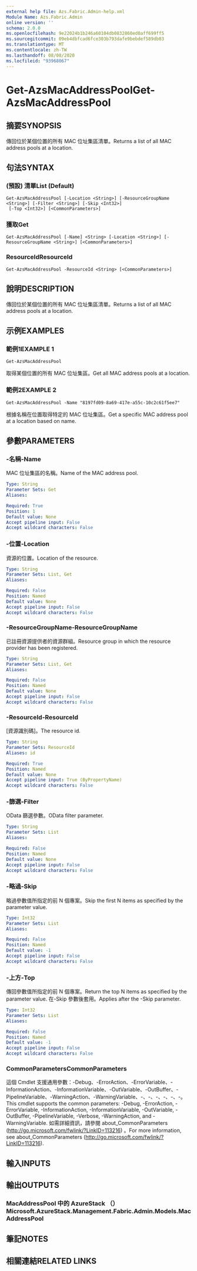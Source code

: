 ```yaml
---
external help file: Azs.Fabric.Admin-help.xml
Module Name: Azs.Fabric.Admin
online version: ''
schema: 2.0.0
ms.openlocfilehash: 9e22024b1b246a60104db0832860ed0aff699ff5
ms.sourcegitcommit: 09eb4dbfcad6fce303b793dafe9bebdef589db03
ms.translationtype: MT
ms.contentlocale: zh-TW
ms.lasthandoff: 08/08/2020
ms.locfileid: "93968067"
---
```

# <span data-ttu-id="06ee1-101">Get-AzsMacAddressPool</span><span class="sxs-lookup"><span data-stu-id="06ee1-101">Get-AzsMacAddressPool</span></span>

## <span data-ttu-id="06ee1-102">摘要</span><span class="sxs-lookup"><span data-stu-id="06ee1-102">SYNOPSIS</span></span>
<span data-ttu-id="06ee1-103">傳回位於某個位置的所有 MAC 位址集區清單。</span><span class="sxs-lookup"><span data-stu-id="06ee1-103">Returns a list of all MAC address pools at a location.</span></span>

## <span data-ttu-id="06ee1-104">句法</span><span class="sxs-lookup"><span data-stu-id="06ee1-104">SYNTAX</span></span>

### <span data-ttu-id="06ee1-105"> (預設) 清單</span><span class="sxs-lookup"><span data-stu-id="06ee1-105">List (Default)</span></span>
```
Get-AzsMacAddressPool [-Location <String>] [-ResourceGroupName <String>] [-Filter <String>] [-Skip <Int32>]
 [-Top <Int32>] [<CommonParameters>]
```

### <span data-ttu-id="06ee1-106">獲取</span><span class="sxs-lookup"><span data-stu-id="06ee1-106">Get</span></span>
```
Get-AzsMacAddressPool [-Name] <String> [-Location <String>] [-ResourceGroupName <String>] [<CommonParameters>]
```

### <span data-ttu-id="06ee1-107">ResourceId</span><span class="sxs-lookup"><span data-stu-id="06ee1-107">ResourceId</span></span>
```
Get-AzsMacAddressPool -ResourceId <String> [<CommonParameters>]
```

## <span data-ttu-id="06ee1-108">說明</span><span class="sxs-lookup"><span data-stu-id="06ee1-108">DESCRIPTION</span></span>
<span data-ttu-id="06ee1-109">傳回位於某個位置的所有 MAC 位址集區清單。</span><span class="sxs-lookup"><span data-stu-id="06ee1-109">Returns a list of all MAC address pools at a location.</span></span>

## <span data-ttu-id="06ee1-110">示例</span><span class="sxs-lookup"><span data-stu-id="06ee1-110">EXAMPLES</span></span>

### <span data-ttu-id="06ee1-111">範例1</span><span class="sxs-lookup"><span data-stu-id="06ee1-111">EXAMPLE 1</span></span>
```
Get-AzsMacAddressPool
```

<span data-ttu-id="06ee1-112">取得某個位置的所有 MAC 位址集區。</span><span class="sxs-lookup"><span data-stu-id="06ee1-112">Get all MAC address pools at a location.</span></span>

### <span data-ttu-id="06ee1-113">範例2</span><span class="sxs-lookup"><span data-stu-id="06ee1-113">EXAMPLE 2</span></span>
```
Get-AzsMacAddressPool -Name "8197fd09-8a69-417e-a55c-10c2c61f5ee7"
```

<span data-ttu-id="06ee1-114">根據名稱在位置取得特定的 MAC 位址集區。</span><span class="sxs-lookup"><span data-stu-id="06ee1-114">Get a specific MAC address pool at a location based on name.</span></span>

## <span data-ttu-id="06ee1-115">參數</span><span class="sxs-lookup"><span data-stu-id="06ee1-115">PARAMETERS</span></span>

### <span data-ttu-id="06ee1-116">-名稱</span><span class="sxs-lookup"><span data-stu-id="06ee1-116">-Name</span></span>
<span data-ttu-id="06ee1-117">MAC 位址集區的名稱。</span><span class="sxs-lookup"><span data-stu-id="06ee1-117">Name of the MAC address pool.</span></span>

```yaml
Type: String
Parameter Sets: Get
Aliases:

Required: True
Position: 1
Default value: None
Accept pipeline input: False
Accept wildcard characters: False
```

### <span data-ttu-id="06ee1-118">-位置</span><span class="sxs-lookup"><span data-stu-id="06ee1-118">-Location</span></span>
<span data-ttu-id="06ee1-119">資源的位置。</span><span class="sxs-lookup"><span data-stu-id="06ee1-119">Location of the resource.</span></span>

```yaml
Type: String
Parameter Sets: List, Get
Aliases:

Required: False
Position: Named
Default value: None
Accept pipeline input: False
Accept wildcard characters: False
```

### <span data-ttu-id="06ee1-120">-ResourceGroupName</span><span class="sxs-lookup"><span data-stu-id="06ee1-120">-ResourceGroupName</span></span>
<span data-ttu-id="06ee1-121">已註冊資源提供者的資源群組。</span><span class="sxs-lookup"><span data-stu-id="06ee1-121">Resource group in which the resource provider has been registered.</span></span>

```yaml
Type: String
Parameter Sets: List, Get
Aliases:

Required: False
Position: Named
Default value: None
Accept pipeline input: False
Accept wildcard characters: False
```

### <span data-ttu-id="06ee1-122">-ResourceId</span><span class="sxs-lookup"><span data-stu-id="06ee1-122">-ResourceId</span></span>
<span data-ttu-id="06ee1-123">[資源識別碼]。</span><span class="sxs-lookup"><span data-stu-id="06ee1-123">The resource id.</span></span>

```yaml
Type: String
Parameter Sets: ResourceId
Aliases: id

Required: True
Position: Named
Default value: None
Accept pipeline input: True (ByPropertyName)
Accept wildcard characters: False
```

### <span data-ttu-id="06ee1-124">-篩選</span><span class="sxs-lookup"><span data-stu-id="06ee1-124">-Filter</span></span>
<span data-ttu-id="06ee1-125">OData 篩選參數。</span><span class="sxs-lookup"><span data-stu-id="06ee1-125">OData filter parameter.</span></span>

```yaml
Type: String
Parameter Sets: List
Aliases:

Required: False
Position: Named
Default value: None
Accept pipeline input: False
Accept wildcard characters: False
```

### <span data-ttu-id="06ee1-126">-略過</span><span class="sxs-lookup"><span data-stu-id="06ee1-126">-Skip</span></span>
<span data-ttu-id="06ee1-127">略過參數值所指定的前 N 個專案。</span><span class="sxs-lookup"><span data-stu-id="06ee1-127">Skip the first N items as specified by the parameter value.</span></span>

```yaml
Type: Int32
Parameter Sets: List
Aliases:

Required: False
Position: Named
Default value: -1
Accept pipeline input: False
Accept wildcard characters: False
```

### <span data-ttu-id="06ee1-128">-上方</span><span class="sxs-lookup"><span data-stu-id="06ee1-128">-Top</span></span>
<span data-ttu-id="06ee1-129">傳回參數值所指定的前 N 個專案。</span><span class="sxs-lookup"><span data-stu-id="06ee1-129">Return the top N items as specified by the parameter value.</span></span>
<span data-ttu-id="06ee1-130">在-Skip 參數後套用。</span><span class="sxs-lookup"><span data-stu-id="06ee1-130">Applies after the -Skip parameter.</span></span>

```yaml
Type: Int32
Parameter Sets: List
Aliases:

Required: False
Position: Named
Default value: -1
Accept pipeline input: False
Accept wildcard characters: False
```

### <span data-ttu-id="06ee1-131">CommonParameters</span><span class="sxs-lookup"><span data-stu-id="06ee1-131">CommonParameters</span></span>
<span data-ttu-id="06ee1-132">這個 Cmdlet 支援通用參數：-Debug、-ErrorAction、-ErrorVariable、-InformationAction、-InformationVariable、-OutVariable、-OutBuffer、-PipelineVariable、-WarningAction、-WarningVariable、-、-、-、-、-、-。</span><span class="sxs-lookup"><span data-stu-id="06ee1-132">This cmdlet supports the common parameters: -Debug, -ErrorAction, -ErrorVariable, -InformationAction, -InformationVariable, -OutVariable, -OutBuffer, -PipelineVariable, -Verbose, -WarningAction, and -WarningVariable.</span></span> <span data-ttu-id="06ee1-133">如需詳細資訊，請參閱 about_CommonParameters (http://go.microsoft.com/fwlink/?LinkID=113216) 。</span><span class="sxs-lookup"><span data-stu-id="06ee1-133">For more information, see about_CommonParameters (http://go.microsoft.com/fwlink/?LinkID=113216).</span></span>

## <span data-ttu-id="06ee1-134">輸入</span><span class="sxs-lookup"><span data-stu-id="06ee1-134">INPUTS</span></span>

## <span data-ttu-id="06ee1-135">輸出</span><span class="sxs-lookup"><span data-stu-id="06ee1-135">OUTPUTS</span></span>

### <span data-ttu-id="06ee1-136">MacAddressPool 中的 AzureStack （）</span><span class="sxs-lookup"><span data-stu-id="06ee1-136">Microsoft.AzureStack.Management.Fabric.Admin.Models.MacAddressPool</span></span>

## <span data-ttu-id="06ee1-137">筆記</span><span class="sxs-lookup"><span data-stu-id="06ee1-137">NOTES</span></span>

## <span data-ttu-id="06ee1-138">相關連結</span><span class="sxs-lookup"><span data-stu-id="06ee1-138">RELATED LINKS</span></span>
